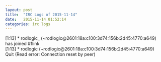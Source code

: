 ```yaml
---
layout: post
title:  "IRC Logs of 2015-11-14"
date:   2015-11-14 01:52:14
categories: irc logs
---
```

<span class="irc-date">[1:13]</span> <span class="irc-green">* rodlogic_ (~rodlogic@2601:18a:c100:3d74:156b:2d45:4770:a649) has joined #flink</span><br />
<span class="irc-date">[1:13]</span> <span class="irc-navy">* rodlogic (~rodlogic@2601:18a:c100:3d74:156b:2d45:4770:a649) Quit (Read error: Connection reset by peer)</span><br />
